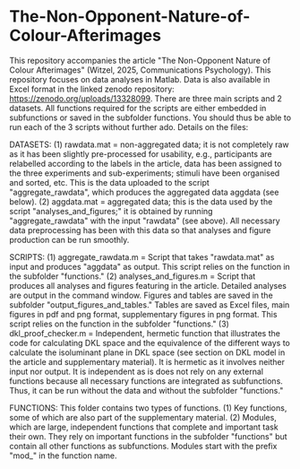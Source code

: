 # The-Non-Opponent-Nature-of-Colour-Afterimages
This repository accompanies the article "The Non-Opponent Nature of Colour Afterimages" (Witzel, 2025, Communications Psychology). This repository focuses on data analyses in Matlab. Data is also available in Excel format in the linked zenodo repository: https://zenodo.org/uploads/13328099. There are three main scripts and 2 datasets. All functions required for the scripts are either embedded in subfunctions or saved in the subfolder functions. You should thus be able to run each of the 3 scripts without further ado. Details on the files:

DATASETS: 
(1) rawdata.mat = non-aggregated data; it is not completely raw as it has been slightly pre-processed for usability, e.g., participants are relabelled according to the labels in the article, data has been assigned to the three experiments and sub-experiments; stimuli have been organised and sorted, etc. This is the data uploaded to the script "aggregate_rawdata", which produces the aggregated data aggdata (see below). 
(2) aggdata.mat = aggregated data; this is the data used by the script "analyses_and_figures;" it is obtained by running "aggregate_rawdata" with the input "rawdata" (see above). All necessary data preprocessing has been with this data so that analyses and figure production can be run smoothly.

SCRIPTS: 
(1) aggregate_rawdata.m = Script that takes "rawdata.mat" as input and produces "aggdata" as output. This script relies on the function in the subfolder "functions." 
(2) analyses_and_figures.m = Script that produces all analyses and figures featuring in the article. Detailed analyses are output in the command window. Figures and tables are saved in the subfolder "output_figures_and_tables." Tables are saved as Excel files, main figures in pdf and png format, supplementary figures in png format. This script relies on the function in the subfolder "functions." 
(3) dkl_proof_checker.m = Independent, hermetic function that illustrates the code for calculating DKL space and the equivalence of the different ways to calculate the isoluminant plane in DKL space (see section on DKL model in the article and supplementary material). It is hermetic as it involves neither input nor output. It is independent as is does not rely on any external functions because all necessary functions are integrated as subfunctions. Thus, it can be run without the data and without the subfolder "functions."

FUNCTIONS: This folder contains two types of functions. 
(1) Key functions, some of which are also part of the supplementary material. 
(2) Modules, which are large, independent functions that complete and important task their own. They rely on important functions in the subfolder "functions" but contain all other functions as subfunctions. Modules start with the prefix "mod_" in the function name.
